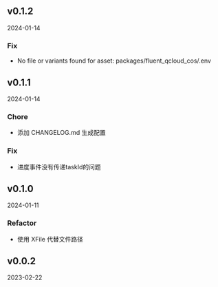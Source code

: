 
## v0.1.2

2024-01-14

### Fix

* No file or variants found for asset: packages/fluent_qcloud_cos/.env


## v0.1.1

2024-01-14

### Chore

* 添加 CHANGELOG.md 生成配置

### Fix

* 进度事件没有传递taskId的问题


## v0.1.0

2024-01-11

### Refactor

* 使用 XFile 代替文件路径


## v0.0.2

2023-02-22

